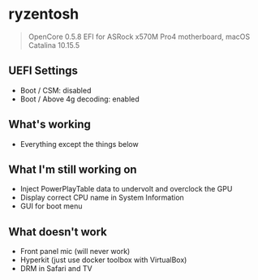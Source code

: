 # ryzentosh

> OpenCore 0.5.8 EFI for ASRock x570M Pro4 motherboard, macOS Catalina 10.15.5

## UEFI Settings

* Boot / CSM: disabled
* Boot / Above 4g decoding: enabled

## What's working

* Everything except the things below

## What I'm still working on

* Inject PowerPlayTable data to undervolt and overclock the GPU
* Display correct CPU name in System Information
* GUI for boot menu

## What doesn't work

* Front panel mic (will never work)
* Hyperkit (just use docker toolbox with VirtualBox)
* DRM in Safari and TV
